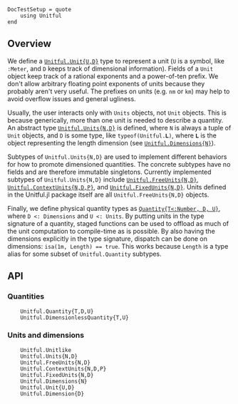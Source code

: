 ```@meta
DocTestSetup = quote
    using Unitful
end
```
## Overview
We define a [`Unitful.Unit{U,D}`](@ref) type to represent a unit (`U` is a symbol,
like `:Meter`, and `D` keeps track of dimensional information).
Fields of a `Unit` object keep track of a rational exponents and a power-of-ten
prefix. We don't allow arbitrary floating point exponents of units because they
probably aren't very useful. The prefixes on units (e.g. `nm` or `km`) may help
to avoid overflow issues and general ugliness.

Usually, the user interacts only with `Units` objects, not `Unit` objects.
This is because generically, more than one unit is needed to describe a quantity.
An abstract type [`Unitful.Units{N,D}`](@ref) is defined, where `N` is always a tuple
of `Unit` objects, and `D` is some type, like `typeof(Unitful.𝐋)`, where `𝐋` is the
object representing the length dimension (see [`Unitful.Dimensions{N}`](@ref)).

Subtypes of `Unitful.Units{N,D}` are used to implement different behaviors
for how to promote dimensioned quantities. The concrete subtypes have no fields and
are therefore immutable singletons. Currently implemented subtypes of `Unitful.Units{N,D}`
include [`Unitful.FreeUnits{N,D}`](@ref), [`Unitful.ContextUnits{N,D,P}`](@ref), and
[`Unitful.FixedUnits{N,D}`](@ref). Units defined in the Unitful.jl package itself are all
`Unitful.FreeUnits{N,D}` objects.

Finally, we define physical quantity types as [`Quantity{T<:Number, D, U}`](@ref), where
`D <: Dimensions` and `U <: Units`. By putting units in the type signature of a
quantity, staged functions can be used to offload as much of the unit
computation to compile-time as is possible. By also having the dimensions
explicitly in the type signature, dispatch can be done on dimensions:
`isa(1m, Length) == true`. This works because `Length` is a type alias for
some subset of `Unitful.Quantity` subtypes.

## API

### Quantities
```@docs
    Unitful.Quantity{T,D,U}
    Unitful.DimensionlessQuantity{T,U}
```

### Units and dimensions
```@docs
    Unitful.Unitlike
    Unitful.Units{N,D}
    Unitful.FreeUnits{N,D}
    Unitful.ContextUnits{N,D,P}
    Unitful.FixedUnits{N,D}
    Unitful.Dimensions{N}
    Unitful.Unit{U,D}
    Unitful.Dimension{D}
```
